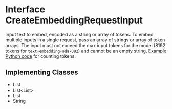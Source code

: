 

# Interface CreateEmbeddingRequestInput

Input text to embed, encoded as a string or array of tokens. To embed multiple inputs in a single request, pass an array of strings or array of token arrays. The input must not exceed the max input tokens for the model (8192 tokens for `text-embedding-ada-002`) and cannot be an empty string. [Example Python code](https://cookbook.openai.com/examples/how_to_count_tokens_with_tiktoken) for counting tokens. 
## Implementing Classes

* List<Integer>
* List<List<Integer>>
* List<String>
* String


